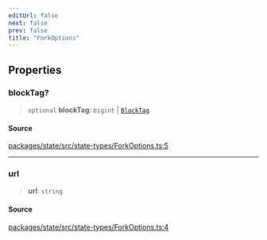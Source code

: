 ```yaml
---
editUrl: false
next: false
prev: false
title: "ForkOptions"
---
```


## Properties

### blockTag?

> `optional` **blockTag**: `bigint` \| [`BlockTag`](/reference/tevm/utils/type-aliases/blocktag/)

#### Source

[packages/state/src/state-types/ForkOptions.ts:5](https://github.com/evmts/tevm-monorepo/blob/main/packages/state/src/state-types/ForkOptions.ts#L5)

***

### url

> **url**: `string`

#### Source

[packages/state/src/state-types/ForkOptions.ts:4](https://github.com/evmts/tevm-monorepo/blob/main/packages/state/src/state-types/ForkOptions.ts#L4)
